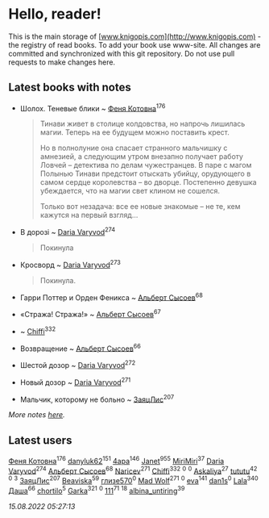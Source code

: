 # Hello, reader!
This is the main storage of [www.knigopis.com](http://www.knigopis.com) - the registry of read books.
To add your book use www-site. All changes are committed and synchronized with this git repository.
Do not use pull requests to make changes here.


## Latest books with notes
* Шолох. Теневые блики ~ [Феня Котовна](users/109/109746193906459706720-google)<sup>176</sup>
    > Тинави живет в столице колдовства, но напрочь лишилась магии. Теперь на ее будущем можно поставить крест.
    > 
    > Но в полнолуние она спасает странного мальчишку с амнезией, а следующим утром внезапно получает работу Ловчей – детектива по делам чужестранцев. В паре с магом Полынью Тинави предстоит отыскать убийцу, орудующего в самом сердце королевства – во дворце. Постепенно девушка убеждается, что на магии свет клином не сошелся.
    > 
    > Только вот незадача: все ее новые знакомые – не те, кем кажутся на первый взгляд…

* В дорозі ~ [Daria Varyvod](users/829/829893410524253-facebook)<sup>274</sup>
    > Покинула

* Кросворд ~ [Daria Varyvod](users/829/829893410524253-facebook)<sup>273</sup>
    > Покинула.

* Гарри Поттер и  Орден Феникса ~ [Альберт Сысоев](users/474/47446642-vkontakte)<sup>68</sup>

* «Стража! Стража!» ~ [Альберт Сысоев](users/474/47446642-vkontakte)<sup>67</sup>

*  ~ [Chiffi](users/105/105831994080785626680-google)<sup>332</sup>

* Возвращение ~ [Альберт Сысоев](users/474/47446642-vkontakte)<sup>66</sup>

* Шестой дозор ~ [Daria Varyvod](users/829/829893410524253-facebook)<sup>272</sup>

* Новый дозор ~ [Daria Varyvod](users/829/829893410524253-facebook)<sup>271</sup>

* Мальчик, которому не больно ~ [ЗаяцЛис](users/112/112388384595246311466-google)<sup>207</sup>


_More notes [here](latest_books_with_notes.md)._


## Latest users
[Феня Котовна](users/109/109746193906459706720-google)<sup>176</sup> 
[danyluk62](users/374/374149854-vkontakte)<sup>151</sup> 
[4apa](users/117/117392596378069249667-google)<sup>146</sup> 
[Janet](users/108/108113656204404967440-google)<sup>955</sup> 
[MiriMiri](users/106/106107989792957993574-google)<sup>37</sup> 
[Daria Varyvod](users/829/829893410524253-facebook)<sup>274</sup> 
[Альберт Сысоев](users/474/47446642-vkontakte)<sup>68</sup> 
[Naricev](users/107/107090515204537133928-google)<sup>271</sup> 
[Chiffi](users/105/105831994080785626680-google)<sup>332</sup> 
[](users/185/185675202-vkontakte)<sup>0</sup> 
[](users/108/108518651320113412154-google)<sup>0</sup> 
[Askaliya](users/326/326783541-vkontakte)<sup>27</sup> 
[tututu](users/135/135685382-vkontakte)<sup>42</sup> 
[](users/173/17316051423275515640-mailru)<sup>0</sup> 
[](users/101/101368518035734751027-google)<sup>3</sup> 
[ЗаяцЛис](users/112/112388384595246311466-google)<sup>207</sup> 
[Beaviska](users/102/10202544960024508-facebook)<sup>59</sup> 
[глизе570](users/117/117707406053876609739-google)<sup>0</sup> 
[Mad Wolf](users/947/94738840-vkontakte)<sup>271</sup> 
[](users/160/1600605696-yandex)<sup>0</sup> 
[eva](users/111/111656270551033014778-google)<sup>141</sup> 
[dan1s](users/244/2447731-vkontakte)<sup>0</sup> 
[Lala](users/761/76187635-vkontakte)<sup>340</sup> 
[Даша](users/334/334696193054530347-mailru)<sup>66</sup> 
[chortilo](users/103/103729627291700958750-google)<sup>5</sup> 
[Garka](users/115/115753719718250012620-google)<sup>321</sup> 
[](users/103/103658358256260282340-google)<sup>0</sup> 
[111](users/309/309238388536274478-mailru)<sup>71</sup> 
[](users/101/101923253879668330026-google)<sup>18</sup> 
[albina_untiring](users/257/2579695-vkontakte)<sup>39</sup> 


_15.08.2022 05:27:13_
